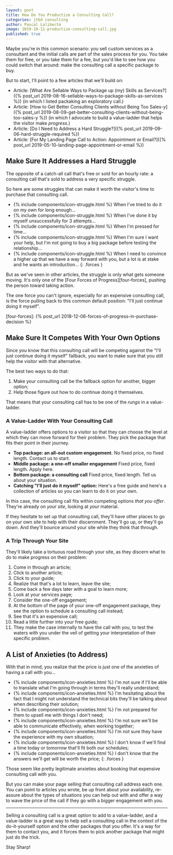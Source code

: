 ```yaml
---
layout: post
title: How Do You Productize a Consulting Call?
categories: jtbd consulting
author: Pascal Laliberté
image: 2019-10-11-productize-consulting-call.jpg
published: true
---
```


Maybe you're in this common scenario: you sell custom services as a consultant and the initial calls are part of the sales process for you. You take them for free, or you take them for a fee, but you'd like to see how you could switch that around: make the consulting call a specific package to buy.

But to start, I'll point to a few articles that we'll build on:

* Article: [What Are Sellable Ways to Package up (my) Skills as Services?]({% post_url 2019-08-16-sellable-ways-to-package-skills-as-services %}) (in which I listed packaking an exploratory call.)
* Article: [How to Get Better Consulting Clients without Being Too Sales-y]({% post_url 2019-08-09-get-better-consulting-clients-without-being-too-sales-y %}) (in which I advocate to build a value-ladder that helps the visitor make _progress_.)
* Article: [Do I Need to Address a Hard Struggle?]({% post_url 2019-09-06-hard-struggle-required %})
* Article: [For My Landing Page Call to Action: Appointment or Email?]({% post_url 2019-05-10-landing-page-appointment-or-email %})

## Make Sure It Addresses a Hard Struggle

The opposite of a catch-all call that's free or sold for an hourly rate: a consulting call that's sold to address a very specific struggle.

So here are some struggles that can make it worth the visitor's time to purchase that consulting call.

* {% include components/icon-struggle.html %} When I've tried to do it on my own for long enough...
* {% include components/icon-struggle.html %} When I've done it by myself unsuccessfully for 3 attempts...
* {% include components/icon-struggle.html %} When I'm pressed for time...
* {% include components/icon-struggle.html %} When I'm sure I want your help, but I'm not going to buy a big package before testing the relationship...
* {% include components/icon-struggle.html %} When I need to convince a higher up that we have a way forward with you, but a lot is at stake and he wants an introduction...
{: .forces }

But as we've seen in other articles, the struggle is only what gets someone moving. It's only one of the [Four Forces of Progress][four-forces], pushing the person toward taking action.

The one force you can't ignore, especially for an expensive consulting call, is the force pulling back to this common default position: "I'll just continue doing it myself".

[four-forces]: {% post_url 2018-12-06-forces-of-progress-in-purchase-decision %}

## Make Sure It Competes With Your Own Options

Since you know that this consulting call will be competing against the "I'll just continue doing it myself" fallback, you want to make sure that you still help the visitor with that alternative.

The best two ways to do that:

1. Make your consulting call be the fallback option for another, bigger option;
2. Help those figure out how to do continue doing it themselves.

That means that your consulting call has to be one of the _rungs_ in a value-ladder.

### A Value-Ladder With Your Consulting Call

A value-ladder offers options to a visitor so that they can choose the level at which they can move forward for their problem. They pick the package that fits their point in their journey.

* **Top package: an all-out custom engagement.** No fixed price, no fixed length. Contact us to start.
* **Middle package: a one-off smaller engagement** Fixed price, fixed length. Apply here.
* **Bottom package: a consulting call** Fixed price, fixed length. Tell us about your situation.
* **Catching "I'll just do it myself" option:** Here's a free guide and here's a collection of articles so you can learn to do it on your own.

In this case, the consulting call fits within competing options _that you offer_. They're already on _your site_, looking at _your_ material.

If they hesitate to set up that consulting call, they'll have other places to go on your own site to help with their discernment. They'll go up, or they'll go down. And they'll bounce around your site while they think that through.

### A Trip Through Your Site

They'll likely take a tortuous road through your site, as they discern what to do to make progress on their problem:

1. Come in through an article;
1. Click to another article;
1. Click to your guide;
1. Realize that that's a lot to learn, leave the site;
1. Come back a few days later with a goal to learn more;
1. Look at your services page;
1. Consider the one-off engagement;
1. At the bottom of the page of your one-off engagement package, they see the option to schedule a consulting call instead;
1. See that it's an expensive call;
1. Read a little further into your free guide;
1. They make the case internally to have the call with you, to test the waters with you under the veil of getting your interpretation of their specific problem.

## A List of Anxieties (to Address)

With that in mind, you realize that the price is just one of the anxieties of having a call with you...

* {% include components/icon-anxieties.html %} I'm not sure if I'll be able to translate what I'm going through in terms they'll really understand;
* {% include components/icon-anxieties.html %} I'm hesitating about the fact that I might not understand the technical bits they'll be talking about when describing their solution;
* {% include components/icon-anxieties.html %} I'm not prepared for them to upsell me with things I don't need;
* {% include components/icon-anxieties.html %} I'm not sure we'll be able to communicate effectively, when working together;
* {% include components/icon-anxieties.html %} I'm not sure they have the experience with my own situation;
* {% include components/icon-anxieties.html %} I don't know if we'll find a time today or tomorrow that'll fit both our schedules;
* {% include components/icon-anxieties.html %} I don't know that the answers we'll get will be worth the price;
{: .forces }

Those seem like pretty legitimate anxieties about booking that expensive consulting call with you.

But you can make your page selling that consulting call address each one. You can point to articles you wrote, be up front about your availability, re-assure about the types of situations you can help out with and offer a way to wave the price of the call if they go with a bigger engagement with you.

---

Selling a consulting call is a great option to add to a value-ladder, and a value-ladder is a great way to help sell a consulting call in the context of the do-it-yourself option and the other packages that you offer. It's a way for them to contact you, and it forces them to pick another package that might just do the trick.

Stay Sharp!
